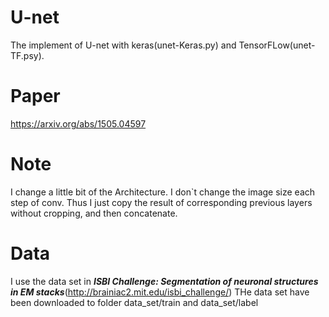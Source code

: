 # U-net
The implement of U-net with keras(unet-Keras.py) and TensorFLow(unet-TF.psy).
# Paper
https://arxiv.org/abs/1505.04597
# Note
I change a little bit of the Architecture. I don`t change the image size each step of conv. 
Thus I just copy the result of corresponding previous layers without cropping, and then concatenate.
# Data
I use the data set in ***ISBI Challenge: Segmentation of neuronal structures in EM stacks***(http://brainiac2.mit.edu/isbi_challenge/)
THe data set have been downloaded to folder data_set/train and data_set/label


